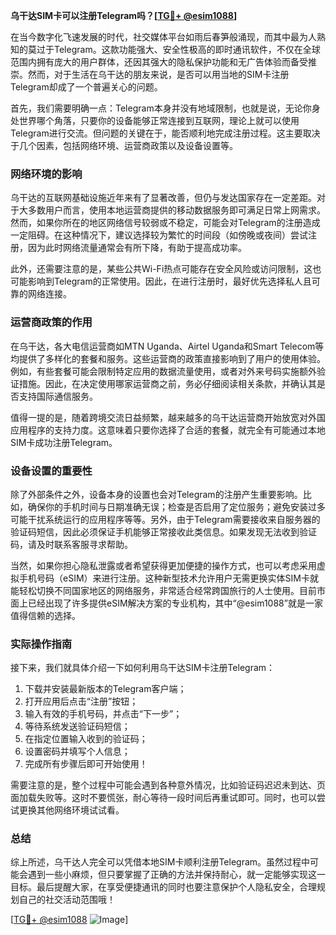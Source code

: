 **乌干达SIM卡可以注册Telegram吗？[[TG💪+ @esim1088](https://t.me/s/esim1088)]**

在当今数字化飞速发展的时代，社交媒体平台如雨后春笋般涌现，而其中最为人熟知的莫过于Telegram。这款功能强大、安全性极高的即时通讯软件，不仅在全球范围内拥有庞大的用户群体，还因其强大的隐私保护功能和无广告体验而备受推崇。然而，对于生活在乌干达的朋友来说，是否可以用当地的SIM卡注册Telegram却成了一个普遍关心的问题。

首先，我们需要明确一点：Telegram本身并没有地域限制，也就是说，无论你身处世界哪个角落，只要你的设备能够正常连接到互联网，理论上就可以使用Telegram进行交流。但问题的关键在于，能否顺利地完成注册过程。这主要取决于几个因素，包括网络环境、运营商政策以及设备设置等。

### 网络环境的影响

乌干达的互联网基础设施近年来有了显著改善，但仍与发达国家存在一定差距。对于大多数用户而言，使用本地运营商提供的移动数据服务即可满足日常上网需求。然而，如果你所在的地区网络信号较弱或不稳定，可能会对Telegram的注册造成一定阻碍。在这种情况下，建议选择较为繁忙的时间段（如傍晚或夜间）尝试注册，因为此时网络流量通常会有所下降，有助于提高成功率。

此外，还需要注意的是，某些公共Wi-Fi热点可能存在安全风险或访问限制，这也可能影响到Telegram的正常使用。因此，在进行注册时，最好优先选择私人且可靠的网络连接。

### 运营商政策的作用

在乌干达，各大电信运营商如MTN Uganda、Airtel Uganda和Smart Telecom等均提供了多样化的套餐和服务。这些运营商的政策直接影响到了用户的使用体验。例如，有些套餐可能会限制特定应用的数据流量使用，或者对外来号码实施额外验证措施。因此，在决定使用哪家运营商之前，务必仔细阅读相关条款，并确认其是否支持国际通信服务。

值得一提的是，随着跨境交流日益频繁，越来越多的乌干达运营商开始放宽对外国应用程序的支持力度。这意味着只要你选择了合适的套餐，就完全有可能通过本地SIM卡成功注册Telegram。

### 设备设置的重要性

除了外部条件之外，设备本身的设置也会对Telegram的注册产生重要影响。比如，确保你的手机时间与日期准确无误；检查是否启用了定位服务；避免安装过多可能干扰系统运行的应用程序等等。另外，由于Telegram需要接收来自服务器的验证码短信，因此必须保证手机能够正常接收此类信息。如果发现无法收到验证码，请及时联系客服寻求帮助。

当然，如果你担心隐私泄露或者希望获得更加便捷的操作方式，也可以考虑采用虚拟手机号码（eSIM）来进行注册。这种新型技术允许用户无需更换实体SIM卡就能轻松切换不同国家地区的网络服务，非常适合经常跨国旅行的人士使用。目前市面上已经出现了许多提供eSIM解决方案的专业机构，其中“@esim1088”就是一家值得信赖的选择。

### 实际操作指南

接下来，我们就具体介绍一下如何利用乌干达SIM卡注册Telegram：

1. 下载并安装最新版本的Telegram客户端；
2. 打开应用后点击“注册”按钮；
3. 输入有效的手机号码，并点击“下一步”；
4. 等待系统发送验证码短信；
5. 在指定位置输入收到的验证码；
6. 设置密码并填写个人信息；
7. 完成所有步骤后即可开始使用！

需要注意的是，整个过程中可能会遇到各种意外情况，比如验证码迟迟未到达、页面加载失败等。这时不要慌张，耐心等待一段时间后再重试即可。同时，也可以尝试更换其他网络环境试试看。

### 总结

综上所述，乌干达人完全可以凭借本地SIM卡顺利注册Telegram。虽然过程中可能会遇到一些小麻烦，但只要掌握了正确的方法并保持耐心，就一定能够实现这一目标。最后提醒大家，在享受便捷通讯的同时也要注意保护个人隐私安全，合理规划自己的社交活动范围哦！

[[TG💪+ @esim1088](https://t.me/s/esim1088) ![Image](https://i.postimg.cc/4NQfJmqS/Snipaste-2025-05-13-00-14-12.png)]